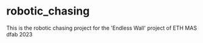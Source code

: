 # robotic_chasing
This is the robotic chasing project for the 'Endless Wall' project of ETH MAS dfab 2023
